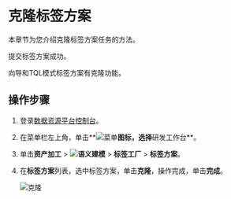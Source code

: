 # 克隆标签方案

本章节为您介绍克隆标签方案任务的方法。

提交标签方案成功。

向导和TQL模式标签方案有克隆功能。

## 操作步骤

1.  登录[数据资源平台控制台](https://dataq.console.aliyun.com)。

2.  在菜单栏左上角，单击**![菜单](https://static-aliyun-doc.oss-accelerate.aliyuncs.com/assets/img/zh-CN/6504337061/p188771.png)**图标，选择**研发工作台**。

3.  单击**资产加工** \> **![语义建模](https://static-aliyun-doc.oss-accelerate.aliyuncs.com/assets/img/zh-CN/1290330161/p208848.png)** \> **标签工厂** \> **标签方案**。

4.  在**标签方案**列表，选中标签方案，单击**克隆**，操作完成，单击**完成**。

    ![克隆](https://static-aliyun-doc.oss-accelerate.aliyuncs.com/assets/img/zh-CN/7896160161/p214178.png)


